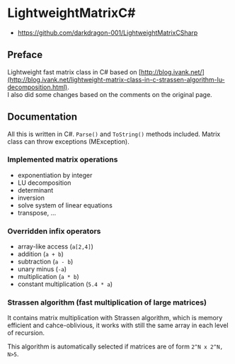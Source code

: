 # LightweightMatrixC\# 
+ https://github.com/darkdragon-001/LightweightMatrixCSharp

## Preface
Lightweight fast matrix class in C# based on [http://blog.ivank.net/](http://blog.ivank.net/lightweight-matrix-class-in-c-strassen-algorithm-lu-decomposition.html).  
I also did some changes based on the comments on the original page.

## Documentation
All this is written in C#. `Parse()` and `ToString()` methods included. Matrix class can throw exceptions (MException).

### Implemented matrix operations

- exponentiation by integer
- LU decomposition
- determinant
- inversion
- solve system of linear equations
- transpose, ...

### Overridden infix operators

- array-like access (`a[2,4]`)
- addition (`a + b`)
- subtraction (`a - b`)
- unary minus (`-a`)
- multiplication (`a * b`)
- constant multiplication (`5.4 * a`)

### Strassen algorithm (fast multiplication of large matrices)

It contains matrix multiplication with Strassen algorithm, which is memory efficient and cahce-oblivious, it works with still the same array in each level of recursion.

This algorithm is automatically selected if matrices are of form `2^N x 2^N, N>5`.
